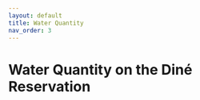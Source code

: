 ```yaml
---
layout: default
title: Water Quantity
nav_order: 3
---
```


# Water Quantity on the Diné Reservation
